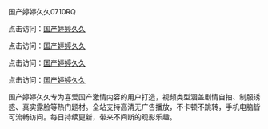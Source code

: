国产婷婷久久0710RQ

点击访问：<a href="https://heiliaoow5kzm.pages.dev">国产婷婷久久</a> 

点击访问：<a href="https://heiliaoow5kzm.pages.dev">国产婷婷久久</a> 

点击访问：<a href="https://heiliaoow5kzm.pages.dev">国产婷婷久久</a> 

点击访问：<a href="https://heiliaoow5kzm.pages.dev">国产婷婷久久</a>

国产婷婷久久专为喜爱国产激情内容的用户打造，视频类型涵盖剧情自拍、制服诱惑、真实露脸等热门题材。全站支持高清无广告播放，不卡顿不跳转，手机电脑皆可流畅访问。每日持续更新，带来不间断的观影乐趣。

<span style="display:none;">[Canonical link](https://github.com/I20250710/So6)</span>
